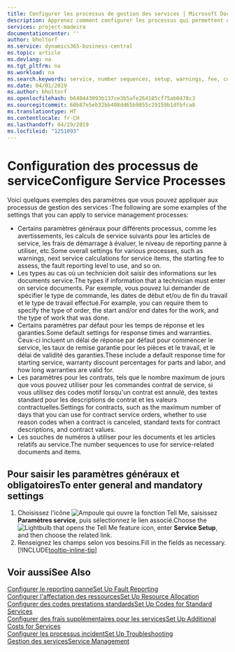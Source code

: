 ```yaml
---
title: Configurer les processus de gestion des services | Microsoft Docs
description: Apprenez comment configurer les processus qui permettent de vérifier que les clients sont satisfaits de votre service client.
services: project-madeira
documentationcenter: ''
author: bholtorf
ms.service: dynamics365-business-central
ms.topic: article
ms.devlang: na
ms.tgt_pltfrm: na
ms.workload: na
ms.search.keywords: service, number sequences, setup, warnings, fee, contracts, warranties
ms.date: 04/01/2019
ms.author: bholtorf
ms.openlocfilehash: b640443093b137ce3b5afe264185cf75ab0478c3
ms.sourcegitcommit: 60b87e5eb32bb408dd65b9855c29159b1dfbfca8
ms.translationtype: HT
ms.contentlocale: fr-CH
ms.lasthandoff: 04/29/2019
ms.locfileid: "1251093"
---
```

# <a name="configure-service-processes"></a><span data-ttu-id="71443-103">Configuration des processus de service</span><span class="sxs-lookup"><span data-stu-id="71443-103">Configure Service Processes</span></span>
<span data-ttu-id="71443-104">Voici quelques exemples des paramètres que vous pouvez appliquer aux processus de gestion des services :</span><span class="sxs-lookup"><span data-stu-id="71443-104">The following are some examples of the settings that you can apply to service management processes:</span></span>  
  
* <span data-ttu-id="71443-105">Certains paramètres généraux pour différents processus, comme les avertissements, les calculs de service suivants pour les articles de service, les frais de démarrage à évaluer, le niveau de reporting panne à utiliser, etc.</span><span class="sxs-lookup"><span data-stu-id="71443-105">Some overall settings for various processes, such as warnings, next service calculations for service items, the starting fee to assess, the fault reporting level to use, and so on.</span></span>  
* <span data-ttu-id="71443-106">Les types au cas où un technicien doit saisir des informations sur les documents service.</span><span class="sxs-lookup"><span data-stu-id="71443-106">The types if information that a technician must enter on service documents.</span></span> <span data-ttu-id="71443-107">Par exemple, vous pouvez lui demander de spécifier le type de commande, les dates de début et/ou de fin du travail et le type de travail effectué.</span><span class="sxs-lookup"><span data-stu-id="71443-107">For example, you can require them to specify the type of order, the start and/or end dates for the work, and the type of work that was done.</span></span>  
* <span data-ttu-id="71443-108">Certains paramètres par défaut pour les temps de réponse et les garanties.</span><span class="sxs-lookup"><span data-stu-id="71443-108">Some default settings for response times and warranties.</span></span> <span data-ttu-id="71443-109">Ceux-ci incluent un délai de réponse par défaut pour commencer le service, les taux de remise garantie pour les pièces et le travail, et le délai de validité des garanties.</span><span class="sxs-lookup"><span data-stu-id="71443-109">These include a default response time for starting service, warranty discount percentages for parts and labor, and how long warranties are valid for.</span></span>  
* <span data-ttu-id="71443-110">Les paramètres pour les contrats, tels que le nombre maximum de jours que vous pouvez utiliser pour les commandes contrat de service, si vous utilisez des codes motif lorsqu'un contrat est annulé, des textes standard pour les descriptions de contrat et les valeurs contractuelles.</span><span class="sxs-lookup"><span data-stu-id="71443-110">Settings for contracts, such as the maximum number of days that you can use for contract service orders, whether to use reason codes when a contract is canceled, standard texts for contract descriptions, and contract values.</span></span>  
* <span data-ttu-id="71443-111">Les souches de numéros à utiliser pour les documents et les articles relatifs au service.</span><span class="sxs-lookup"><span data-stu-id="71443-111">The number sequences to use for service-related documents and items.</span></span>  

## <a name="to-enter-general-and-mandatory-settings"></a><span data-ttu-id="71443-112">Pour saisir les paramètres généraux et obligatoires</span><span class="sxs-lookup"><span data-stu-id="71443-112">To enter general and mandatory settings</span></span>
1. <span data-ttu-id="71443-113">Choisissez l'icône ![Ampoule qui ouvre la fonction Tell Me](media/ui-search/search_small.png "Dites-moi ce que vous voulez faire"), saisissez **Paramètres service**, puis sélectionnez le lien associé.</span><span class="sxs-lookup"><span data-stu-id="71443-113">Choose the ![Lightbulb that opens the Tell Me feature](media/ui-search/search_small.png "Tell me what you want to do") icon, enter **Service Setup**, and then choose the related link.</span></span>
2. <span data-ttu-id="71443-114">Renseignez les champs selon vos besoins.</span><span class="sxs-lookup"><span data-stu-id="71443-114">Fill in the fields as necessary.</span></span> [!INCLUDE[tooltip-inline-tip](includes/tooltip-inline-tip_md.md)]  

## <a name="see-also"></a><span data-ttu-id="71443-115">Voir aussi</span><span class="sxs-lookup"><span data-stu-id="71443-115">See Also</span></span>  
[<span data-ttu-id="71443-116">Configurer le reporting panne</span><span class="sxs-lookup"><span data-stu-id="71443-116">Set Up Fault Reporting</span></span>](service-how-setup-fault-reporting.md)  
[<span data-ttu-id="71443-117">Configurer l'affectation des ressources</span><span class="sxs-lookup"><span data-stu-id="71443-117">Set Up Resource Allocation</span></span>](service-how-setup-resource-allocation.md)  
[<span data-ttu-id="71443-118">Configurer des codes prestations standards</span><span class="sxs-lookup"><span data-stu-id="71443-118">Set Up Codes for Standard Services</span></span>](service-how-setup-service-coding.md)  
[<span data-ttu-id="71443-119">Configurer des frais supplémentaires pour les services</span><span class="sxs-lookup"><span data-stu-id="71443-119">Set Up Additional Costs for Services</span></span>](service-how-setup-service-costs-pricing.md)  
[<span data-ttu-id="71443-120">Configurer les processus incident</span><span class="sxs-lookup"><span data-stu-id="71443-120">Set Up Troubleshooting</span></span>](service-how-setup-troubleshooting.md)  
[<span data-ttu-id="71443-121">Gestion des services</span><span class="sxs-lookup"><span data-stu-id="71443-121">Service Management</span></span>](service-service.md)  
